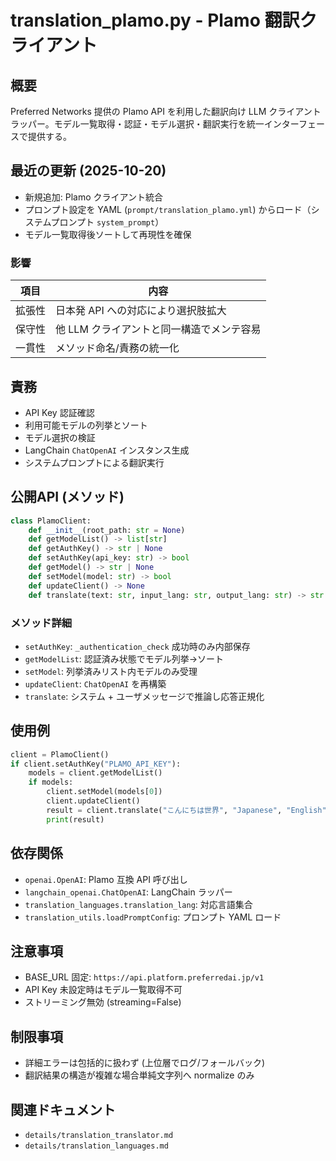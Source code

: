 # translation_plamo.py - Plamo 翻訳クライアント

## 概要

Preferred Networks 提供の Plamo API を利用した翻訳向け LLM クライアントラッパー。モデル一覧取得・認証・モデル選択・翻訳実行を統一インターフェースで提供する。

## 最近の更新 (2025-10-20)

- 新規追加: Plamo クライアント統合
- プロンプト設定を YAML (`prompt/translation_plamo.yml`) からロード（システムプロンプト `system_prompt`）
- モデル一覧取得後ソートして再現性を確保

### 影響

| 項目 | 内容 |
|------|------|
| 拡張性 | 日本発 API への対応により選択肢拡大 |
| 保守性 | 他 LLM クライアントと同一構造でメンテ容易 |
| 一貫性 | メソッド命名/責務の統一化 |

## 責務

- API Key 認証確認
- 利用可能モデルの列挙とソート
- モデル選択の検証
- LangChain `ChatOpenAI` インスタンス生成
- システムプロンプトによる翻訳実行

## 公開API (メソッド)

```python
class PlamoClient:
    def __init__(root_path: str = None)
    def getModelList() -> list[str]
    def getAuthKey() -> str | None
    def setAuthKey(api_key: str) -> bool
    def getModel() -> str | None
    def setModel(model: str) -> bool
    def updateClient() -> None
    def translate(text: str, input_lang: str, output_lang: str) -> str
```

### メソッド詳細

- `setAuthKey`: `_authentication_check` 成功時のみ内部保存
- `getModelList`: 認証済み状態でモデル列挙→ソート
- `setModel`: 列挙済みリスト内モデルのみ受理
- `updateClient`: `ChatOpenAI` を再構築
- `translate`: システム + ユーザメッセージで推論し応答正規化

## 使用例

```python
client = PlamoClient()
if client.setAuthKey("PLAMO_API_KEY"):
    models = client.getModelList()
    if models:
        client.setModel(models[0])
        client.updateClient()
        result = client.translate("こんにちは世界", "Japanese", "English")
        print(result)
```

## 依存関係

- `openai.OpenAI`: Plamo 互換 API 呼び出し
- `langchain_openai.ChatOpenAI`: LangChain ラッパー
- `translation_languages.translation_lang`: 対応言語集合
- `translation_utils.loadPromptConfig`: プロンプト YAML ロード

## 注意事項

- BASE_URL 固定: `https://api.platform.preferredai.jp/v1`
- API Key 未設定時はモデル一覧取得不可
- ストリーミング無効 (streaming=False)

## 制限事項

- 詳細エラーは包括的に扱わず (上位層でログ/フォールバック)
- 翻訳結果の構造が複雑な場合単純文字列へ normalize のみ

## 関連ドキュメント

- `details/translation_translator.md`
- `details/translation_languages.md`

